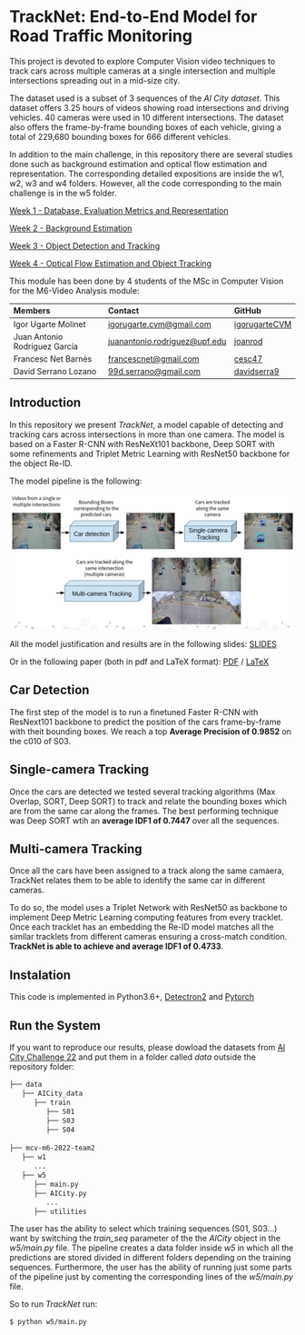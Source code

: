 # TrackNet: End-to-End Model for Road Traffic Monitoring

This project is devoted to explore Computer Vision video techniques to track cars across multiple cameras at a single intersection and multiple intersections spreading out in a mid-size city.

The dataset used is a subset of 3 sequences of the *AI City dataset*. This dataset offers 3.25 hours of videos showing road intersections and driving vehicles. 40 cameras were used in 10 different intersections. The dataset also offers the frame-by-frame bounding boxes of each vehicle, giving a total of 229,680 bounding boxes for 666 different vehicles.

In addition to the main challenge, in this repository there are several studies done such as background estimation and optical flow estimation and representation. The corresponding detailed expositions are inside the w1, w2, w3 and w4 folders. However, all the code corresponding to the main challenge is in the w5 folder.

[Week 1 - Database, Evaluation Metrics and Representation](/w1)

[Week 2 - Background Estimation](/w2)

[Week 3 - Object Detection and Tracking](/w3)

[Week 4 - Optical Flow Estimation and Object Tracking](/w4)

This module has been done by 4 students of the MSc in Computer Vision for the M6-Video Analysis module:

| Members | Contact | GitHub |
| :---         |   :---    |   :---    |
| Igor Ugarte Molinet | igorugarte.cvm@gmail.com | [igorugarteCVM](https://github.com/igorugarteCVM) | 
| Juan Antonio Rodríguez García | juanantonio.rodriguez@upf.edu  | [joanrod](https://github.com/joanrod) |
| Francesc Net Barnès | francescnet@gmail.com  | [cesc47](https://github.com/cesc47) |
| David Serrano Lozano | 99d.serrano@gmail.com | [davidserra9](https://github.com/davidserra9) |

## Introduction

In this repository we present *TrackNet*, a model capable of detecting and tracking cars across intersections in more than one camera. The model is based on a Faster R-CNN with ResNeXt101 backbone, Deep SORT with some refinements and Triplet Metric Learning with ResNet50 backbone for the object Re-ID.

The model pipeline is the following:

![example](w5/data/fasterrcnn/S03-S04/figures/example.png)

All the model justification and results are in the following slides: [SLIDES](https://docs.google.com/presentation/d/1hbSbUkJ5XG_9_Yyj9-YAxtO10loXa0TE8gJzPEHQc4k/edit?usp=sharing)

Or in the following paper (both in pdf and LaTeX format): [PDF](Paper_M6__Video_Surveillance_for_Road_Traffic_Monitoring.pdf) / [LaTeX](https://www.overleaf.com/read/dfvxdmdtwtny)

## Car Detection

The first step of the model is to run a finetuned Faster R-CNN with ResNext101 backbone to predict the position of the cars frame-by-frame with theit bounding boxes. We reach a top **Average Precision of 0.9852** on the c010 of S03.

## Single-camera Tracking

Once the cars are detected we tested several tracking algorithms (Max Overlap, SORT, Deep SORT) to track and relate the bounding boxes which are from the same car along the frames. The best performing technique was Deep SORT wtih an **average IDF1 of 0.7447** over all the sequences.

## Multi-camera Tracking

Once all the cars have been assigned to a track along the same camaera, TrackNet relates them to be able to identify the same car in different cameras.

To do so, the model uses a Triplet Network with ResNet50 as backbone to implement Deep Metric Learning computing features from every tracklet. Once each tracklet has an embedding the Re-ID model matches all the similar tracklets from different cameras ensuring a cross-match condition. **TrackNet is able to achieve and average IDF1 of 0.4733**.

## Instalation

This code is implemented in Python3.6+, [Detectron2](https://github.com/facebookresearch/detectron2) and [Pytorch](https://pytorch.org/)

## Run the System

If you want to reproduce our results, please dowload the datasets from [AI City Challenge 22](https://www.aicitychallenge.org/2022-data-and-evaluation/) and put them in a folder called *data* outside the repository folder:

```
├── data
   ├── AICity_data
      ├── train
         ├── S01
         ├── S03
         ├── S04
         
├── mcv-m6-2022-team2
   ├── w1
      ...
   ├── w5
      ├── main.py
      ├── AICity.py
         ...
      ├── utilities
```

The user has the ability to select which training sequences (S01, S03...) want by switching the *train_seq* parameter of the the *AICity* object in the *w5/main.py* file. The pipeline creates a data folder inside *w5* in which all the predictions are stored divided in different folders depending on the training sequences. Furthermore, the user has the ability of running just some parts of the pipeline just by comenting the corresponding lines of the *w5/main.py* file.

So to run *TrackNet* run:
```
$ python w5/main.py
```







